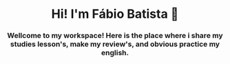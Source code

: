 <h1 align="center"> Hi! I'm Fábio Batista 👋 </h1>

<h3 align="center"> Wellcome to my workspace! Here is the place where i share my studies lesson's, make my review's, and obvious practice my english. </h3>
<!--
**ofabiobatista/ofabiobatista** is a ✨ _special_ ✨ repository because its `README.md` (this file) appears on your GitHub profile.

Here are some ideas to get you started:

- 🔭 I’m currently working on ...
- 🌱 I’m currently learning ...
- 👯 I’m looking to collaborate on ...
- 🤔 I’m looking for help with ...
- 💬 Ask me about ...
- 📫 How to reach me: ...
- 😄 Pronouns: ...
- ⚡ Fun fact: ...
-->
